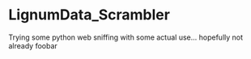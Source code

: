 # LignumData_Scrambler
Trying some python web sniffing with some actual use... hopefully not already foobar
